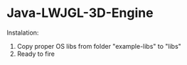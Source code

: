 # Java-LWJGL-3D-Engine

Instalation:
1. Copy proper OS libs from folder "example-libs" to "libs"
2. Ready to fire




